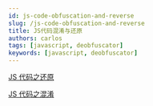 ```yaml
---
id: js-code-obfuscation-and-reverse
slug: /js-code-obfuscation-and-reverse
title: JS代码混淆与还原
authors: carlos
tags: [javascript, deobfuscator]
keywords: [javascript, deobfuscator]
---
```


<!-- truncate -->

[JS 代码之还原](/blog/js-code-deobfuscator)

[JS 代码之混淆](/blog/js-code-obfuscator)
